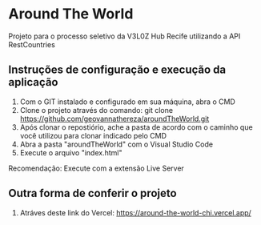 # Around The World
Projeto para o processo seletivo da V3L0Z Hub Recife utilizando a API RestCountries

## Instruções de configuração e execução da aplicação
1. Com o GIT instalado e configurado em sua máquina, abra o CMD
2. Clone o projeto através do comando: git clone https://github.com/geovannathereza/aroundTheWorld.git
3. Após clonar o repostiório, ache a pasta de acordo com o caminho que você utilizou para clonar indicado pelo CMD
4. Abra a pasta "aroundTheWorld" com o Visual Studio Code
5. Execute o arquivo "index.html"

Recomendação: Execute com a extensão Live Server

## Outra forma de conferir o projeto
1. Atráves deste link do Vercel: https://around-the-world-chi.vercel.app/
